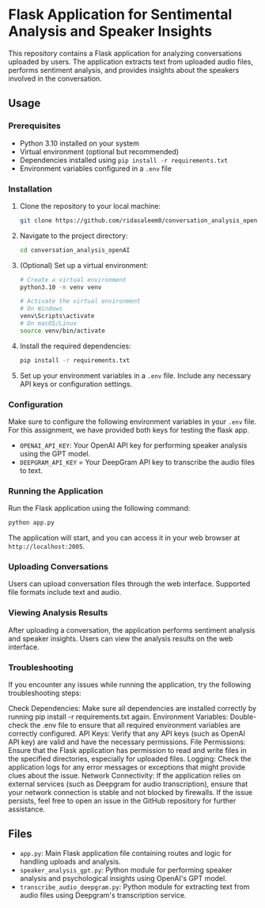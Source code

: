 # Flask Application for Sentimental Analysis and Speaker Insights

This repository contains a Flask application for analyzing conversations uploaded by users. The application extracts text from uploaded audio files, performs sentiment analysis, and provides insights about the speakers involved in the conversation.

## Usage

### Prerequisites

- Python 3.10 installed on your system
- Virtual environment (optional but recommended)
- Dependencies installed using `pip install -r requirements.txt`
- Environment variables configured in a `.env` file

### Installation

1. Clone the repository to your local machine:

    ```bash
    git clone https://github.com/ridasaleem0/conversation_analysis_openAI.git
    ```

2. Navigate to the project directory:

    ```bash
    cd conversation_analysis_openAI
    ```
3. (Optional) Set up a virtual environment:

    ```bash
    # Create a virtual environment
    python3.10 -m venv venv

    # Activate the virtual environment
    # On Windows
    venv\Scripts\activate
    # On macOS/Linux
    source venv/bin/activate
    ```

4. Install the required dependencies:

    ```bash
    pip install -r requirements.txt
    ```

5. Set up your environment variables in a `.env` file. Include any necessary API keys or configuration settings.

### Configuration

Make sure to configure the following environment variables in your `.env` file. For this assignment, we have provided both keys for testing the flask app. 

- `OPENAI_API_KEY`: Your OpenAI API key for performing speaker analysis using the GPT model.
- `DEEPGRAM_API_KEY` = Your DeepGram API key to transcribe the audio files to text.


### Running the Application

Run the Flask application using the following command:

```bash
python app.py
```

The application will start, and you can access it in your web browser at `http://localhost:2005`.

### Uploading Conversations

Users can upload conversation files through the web interface. Supported file formats include text and audio.

### Viewing Analysis Results

After uploading a conversation, the application performs sentiment analysis and speaker insights. Users can view the analysis results on the web interface.

### Troubleshooting

If you encounter any issues while running the application, try the following troubleshooting steps:

Check Dependencies: Make sure all dependencies are installed correctly by running pip install -r requirements.txt again.
Environment Variables: Double-check the .env file to ensure that all required environment variables are correctly configured.
API Keys: Verify that any API keys (such as OpenAI API key) are valid and have the necessary permissions.
File Permissions: Ensure that the Flask application has permission to read and write files in the specified directories, especially for uploaded files.
Logging: Check the application logs for any error messages or exceptions that might provide clues about the issue.
Network Connectivity: If the application relies on external services (such as Deepgram for audio transcription), ensure that your network connection is stable and not blocked by firewalls.
If the issue persists, feel free to open an issue in the GitHub repository for further assistance.

## Files

- `app.py`: Main Flask application file containing routes and logic for handling uploads and analysis.
- `speaker_analysis_gpt.py`: Python module for performing speaker analysis and psychological insights using OpenAI's GPT model.
- `transcribe_audio_deepgram.py`: Python module for extracting text from audio files using Deepgram's transcription service.

